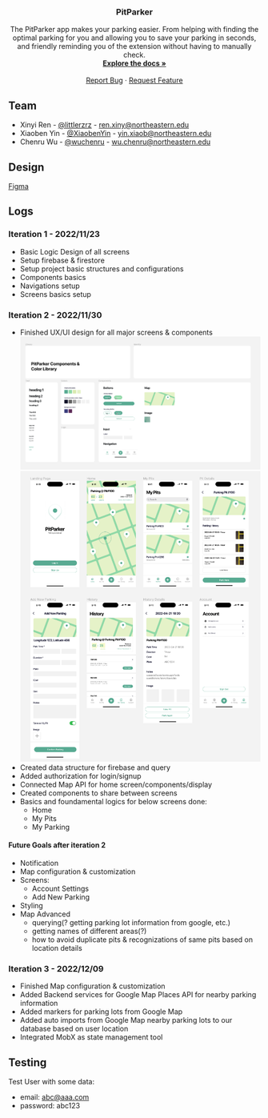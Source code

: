 <div id="top"></div>

<!-- PROJECT LOGO -->

<div align="center">
  <!-- <a href="https://github.com/PitParkerTeam/MobileApp-PitParker">
    <img src="images/logo.png" alt="Logo" width="80" height="auto">
  </a> -->
</div>


<h3 align="center">PitParker</h3>

  <p align="center">
    The PitParker app makes your parking easier. From helping with finding the optimal parking for you and allowing you to save your parking in seconds, and friendly reminding you of the extension without having to manually check.
    <br />
    <a href="https://github.com/PitParkerTeam/MobileApp-PitParker">
        <strong>Explore the docs »</strong>
    </a>
    <br />
    <br />
    <!-- <a href="">View Live Demo</a> -->
    <!-- · -->
    <a href="https://github.com/PitParkerTeam/MobileApp-PitParker/issues">Report Bug</a>
    ·
    <a href="https://github.com/PitParkerTeam/MobileApp-PitParker/issues">Request Feature</a>
  </p>


## Team

- Xinyi Ren - [@littlerzrz](https://github.com/littlerzrz) - ren.xiny@northeastern.edu
- Xiaoben Yin - [@XiaobenYin](https://github.com/XiaobenYin) - yin.xiaob@northeastern.edu
- Chenru Wu - [@wuchenru](https://github.com/wuchenru) - wu.chenru@northeastern.edu

## Design
[Figma](https://www.figma.com/file/bdToIyhr0VmqOBXjil023Y/PitParker-Mobile-Design?node-id=0%3A1&t=Zz1Viqm3hyRdWWrL-1)

<!-- ## Screens -->

<!-- LOGS -->

## Logs

### Iteration 1 - 2022/11/23
- Basic Logic Design of all screens
- Setup firebase & firestore
- Setup project basic structures and configurations
- Components basics
- Navigations setup
- Screens basics setup

### Iteration 2 - 2022/11/30
- Finished UX/UI design for all major screens & components
    ![components_design](logs/v2.0.0/components_design_v2.0.0.png)
    ![screens_design](logs/v2.0.0/screens_design_v2.0.0.png)
- Created data structure for firebase and query
- Added authorization for login/signup
- Connected Map API for home screen/components/display
- Created components to share between screens
- Basics and foundamental logics for below screens done:
  - Home
  - My Pits
  - My Parking

#### Future Goals after iteration 2
- Notification
- Map configuration & customization
- Screens:
  - Account Settings
  - Add New Parking
- Styling
- Map Advanced
  - querying(? getting parking lot information from google, etc.)
  - getting names of different areas(?)
  - how to avoid duplicate pits & recognizations of same pits based on location details

### Iteration 3 - 2022/12/09
- Finished Map configuration & customization
- Added Backend services for Google Map Places API for nearby parking information
- Added markers for parking lots from Google Map
- Added auto imports from Google Map nearby parking lots to our database based on user location
- Integrated MobX as state management tool

## Testing
Test User with some data:
- email: abc@aaa.com
- password: abc123
<!-- MARKDOWN LINKS & IMAGES -->

[project-url]: https://github.com/PitParkerTeam/MobileApp-PitParker
